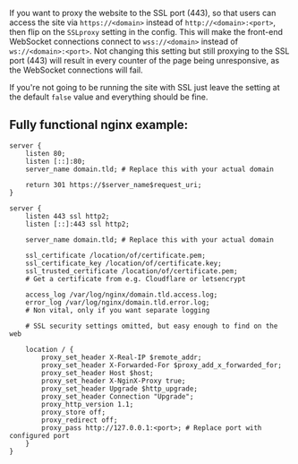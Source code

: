 If you want to proxy the website to the SSL port (443), so that users can access the site via `https://<domain>` instead of `http://<domain>:<port>`, then flip on the `SSLproxy` setting in the config.
This will make the front-end WebSocket connections connect to `wss://<domain>` instead of `ws://<domain>:<port>`.
Not changing this setting but still proxying to the SSL port (443) will result in every counter of the page being unresponsive, as the WebSocket connections will fail.

If you're not going to be running the site with SSL just leave the setting at the default `false` value and everything should be fine.

Fully functional nginx example:
-

```nginx
server {
    listen 80;
    listen [::]:80;
    server_name domain.tld; # Replace this with your actual domain

    return 301 https://$server_name$request_uri;
}

server {
    listen 443 ssl http2;
    listen [::]:443 ssl http2;

    server_name domain.tld; # Replace this with your actual domain

    ssl_certificate /location/of/certificate.pem;
    ssl_certificate_key /location/of/certificate.key;
    ssl_trusted_certificate /location/of/certificate.pem;
    # Get a certificate from e.g. Cloudflare or letsencrypt

    access_log /var/log/nginx/domain.tld.access.log;
    error_log /var/log/nginx/domain.tld.error.log;
    # Non vital, only if you want separate logging

    # SSL security settings omitted, but easy enough to find on the web

    location / {
        proxy_set_header X-Real-IP $remote_addr;
        proxy_set_header X-Forwarded-For $proxy_add_x_forwarded_for;
        proxy_set_header Host $host;
        proxy_set_header X-NginX-Proxy true;
        proxy_set_header Upgrade $http_upgrade;
        proxy_set_header Connection "Upgrade";
        proxy_http_version 1.1;
        proxy_store off;
        proxy_redirect off;
        proxy_pass http://127.0.0.1:<port>; # Replace port with configured port
    }
}
```